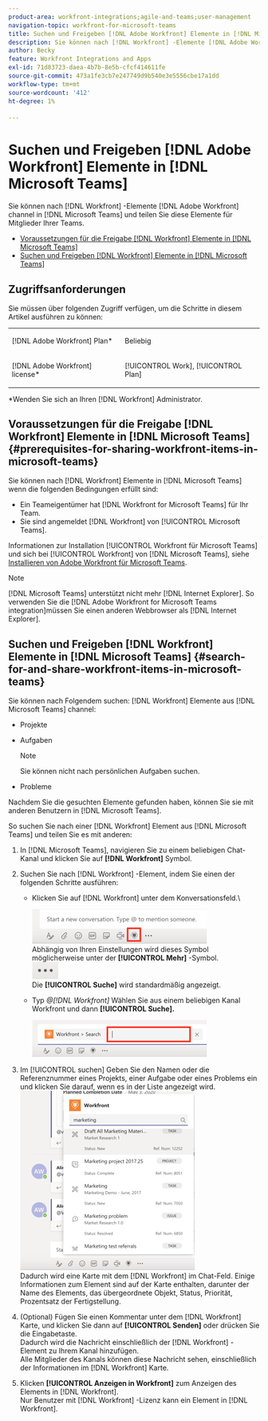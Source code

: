 ```yaml
---
product-area: workfront-integrations;agile-and-teams;user-management
navigation-topic: workfront-for-microsoft-teams
title: Suchen und Freigeben [!DNL Adobe Workfront] Elemente in [!DNL Microsoft Teams]
description: Sie können nach [!DNL Workfront] -Elemente [!DNL Adobe WorkfrontWorkfront] channel in [!DNL Microsoft Teams] und teilen Sie diese Elemente für Mitglieder Ihrer Teams.
author: Becky
feature: Workfront Integrations and Apps
exl-id: 71d83723-daea-4b7b-8e5b-cfcf414611fe
source-git-commit: 473a1fe3cb7e247749d9b540e3e5556cbe17a1dd
workflow-type: tm+mt
source-wordcount: '412'
ht-degree: 1%

---
```


# Suchen und Freigeben [!DNL Adobe Workfront] Elemente in [!DNL Microsoft Teams]

Sie können nach [!DNL Workfront] -Elemente [!DNL Adobe Workfront] channel in [!DNL Microsoft Teams] und teilen Sie diese Elemente für Mitglieder Ihrer Teams.

* [Voraussetzungen für die Freigabe [!DNL Workfront] Elemente in [!DNL Microsoft Teams]](#prerequisites-for-sharing-workfront-items-in-microsoft-teams-prerequisites-for-sharing-workfront-items-in-microsoft-teams)
* [Suchen und Freigeben [!DNL Workfront] Elemente in [!DNL Microsoft Teams]](#search-for-and-share-adobe-workfront-items-in-microsoft-teams)

## Zugriffsanforderungen

Sie müssen über folgenden Zugriff verfügen, um die Schritte in diesem Artikel ausführen zu können:

<table style="table-layout:auto"> 
 <col> 
 <col> 
 <tbody> 
  <tr> 
   <td role="rowheader">[!DNL Adobe Workfront] Plan*</td> 
   <td> <p>Beliebig</p> </td> 
  </tr> 
  <tr> 
   <td role="rowheader">[!DNL Adobe Workfront] license*</td> 
   <td> <p>[!UICONTROL Work], [!UICONTROL Plan]</p> </td> 
  </tr> 
 </tbody> 
</table>

&#42;Wenden Sie sich an Ihren [!DNL Workfront] Administrator.

## Voraussetzungen für die Freigabe [!DNL Workfront] Elemente in [!DNL Microsoft Teams] {#prerequisites-for-sharing-workfront-items-in-microsoft-teams}

Sie können nach [!DNL Workfront] Elemente in [!DNL Microsoft Teams] wenn die folgenden Bedingungen erfüllt sind:

* Ein Teameigentümer hat [!DNL Workfront for Microsoft Teams] für Ihr Team.
* Sie sind angemeldet [!DNL Workfront] von [!UICONTROL Microsoft Teams].

Informationen zur Installation [!UICONTROL Workfront für Microsoft Teams] und sich bei [!UICONTROL Workfront] von [!DNL Microsoft Teams], siehe [Installieren von Adobe Workfront für Microsoft Teams](../../workfront-integrations-and-apps/using-workfront-with-microsoft-teams/install-workfront-ms-teams.md).

>[!NOTE]
>
>[!DNL Microsoft Teams] unterstützt nicht mehr [!DNL Internet Explorer]. So verwenden Sie die [!DNL Adobe Workfront for Microsoft Teams integration]müssen Sie einen anderen Webbrowser als [!DNL Internet Explorer].


## Suchen und Freigeben [!DNL Workfront] Elemente in [!DNL Microsoft Teams] {#search-for-and-share-workfront-items-in-microsoft-teams}

Sie können nach Folgendem suchen: [!DNL Workfront] Elemente aus [!DNL Microsoft Teams] channel:

* Projekte
* Aufgaben

   >[!NOTE]
   >
   >Sie können nicht nach persönlichen Aufgaben suchen.

* Probleme

Nachdem Sie die gesuchten Elemente gefunden haben, können Sie sie mit anderen Benutzern in [!DNL Microsoft Teams].

So suchen Sie nach einer [!DNL Workfront] Element aus [!DNL Microsoft Teams] und teilen Sie es mit anderen:

1. In [!DNL Microsoft Teams], navigieren Sie zu einem beliebigen Chat-Kanal und klicken Sie auf **[!DNL Workfront]** Symbol.
1. Suchen Sie nach [!DNL Workfront] -Element, indem Sie einen der folgenden Schritte ausführen:

   * Klicken Sie auf [!DNL Workfront] unter dem Konversationsfeld.\

      ![ms_teams_workfront_pinned_icon_highlight.png](assets/ms-teams-workfront-pinned-icon-highlight-350x69.png)\
      Abhängig von Ihren Einstellungen wird dieses Symbol möglicherweise unter der **[!UICONTROL Mehr]** -Symbol.\
      ![more_icon.png](assets/more-icon-52x34.png)\
      Die **[!UICONTROL Suche]** wird standardmäßig angezeigt.

   * Typ *@[!DNL Workfront]* Wählen Sie aus einem beliebigen Kanal Workfront und dann **[!UICONTROL Suche].**

      ![ms_teams_search_from_command.png](assets/ms-teams-search-from-command-350x74.png)

1. Im [!UICONTROL suchen] Geben Sie den Namen oder die Referenznummer eines Projekts, einer Aufgabe oder eines Problems ein und klicken Sie darauf, wenn es in der Liste angezeigt wird.\
   ![ms_teams_searching_for_items.png](assets/ms-teams-searching-for-items-350x359.png)\
   Dadurch wird eine Karte mit dem [!DNL Workfront] im Chat-Feld. Einige Informationen zum Element sind auf der Karte enthalten, darunter der Name des Elements, das übergeordnete Objekt, Status, Priorität, Prozentsatz der Fertigstellung.

1. (Optional) Fügen Sie einen Kommentar unter dem [!DNL Workfront] Karte, und klicken Sie dann auf **[!UICONTROL Senden]** oder drücken Sie die Eingabetaste.\
   Dadurch wird die Nachricht einschließlich der [!DNL Workfront] -Element zu Ihrem Kanal hinzufügen.\
   Alle Mitglieder des Kanals können diese Nachricht sehen, einschließlich der Informationen im [!DNL Workfront] Karte.

1. Klicken **[!UICONTROL Anzeigen in Workfront]** zum Anzeigen des Elements in [!DNL Workfront].\
   Nur Benutzer mit [!DNL Workfront] -Lizenz kann ein Element in [!DNL Workfront].
